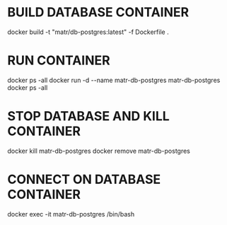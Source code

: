 
# BUILD DATABASE CONTAINER
docker build -t "matr/db-postgres:latest" -f Dockerfile .

<!--
docker run -d --name project-duplicates-postgres project-duplicates-postgres
docker run -it --rm --link project-duplicates-postgres:postgres-container postgres:latest data /duplicates.db
psql -h localhost -U myuser -d mydb
docker run -d --name project-duplicates-postgres -e POSTGRES_DB=mydb -e POSTGRES_USER=myuser -e POSTGRES_PASSWORD=mypassword -v ~/postgres-data:/var/lib/postgresql/data postgres:latest
 -->

# RUN CONTAINER
docker ps -all
docker run -d --name matr-db-postgres matr-db-postgres
docker ps -all

<!--
docker run -d --name project-duplicates-postgres -e POSTGRES_DB=mydb -e POSTGRES_USER=myuser -e POSTGRES_PASSWORD=mypassword -p 5432:5432 -v ~/postgres-data:/var/lib/postgresql/data postgres:latest
run -it --rm --link project-duplicates-postgres:postgres postgres:latest psql -h postgres -U myuser -d mydb
psql -h 127.0.0.1 -U myuser -d mydb -p 5432

docker run -d --name project-duplicates-postgres project-duplicates-postgres
docker run -it -v /path/on/host:/data sqlite-container

exec -it matr-db-postgres /bin/bash
--net=host
-p 127.0.0.1:5432:5432
-v ..\docker-entrypoint-initdb.d\:/postgres postgres:latest psql -h postgres -U myuser -d mydb 
-f ../Dockerfile
-p 5432:5432
docker run -d 
--name matr-db-postgres matr-db-postgres

-->

# STOP DATABASE AND KILL CONTAINER
docker kill matr-db-postgres
docker remove matr-db-postgres

# CONNECT ON DATABASE CONTAINER
docker exec -it matr-db-postgres /bin/bash
<!-- psql -h 127.0.0.1 -U myuser -d mydb -p 5432
REM docker exec -it 372a0f0b6fae psql -U postgres -c "SELECT pg_reload_conf();"
-->
